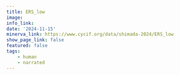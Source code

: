 ```yaml
---
title: ERS_low
image: 
info_link: 
date: '2024-11-15'
minerva_link: https://www.cycif.org/data/shimada-2024/ERS_low
show_page_link: false
featured: false
tags:
    - human
    - narrated
---
```

